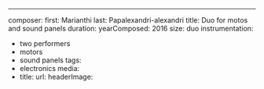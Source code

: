 ---
composer:
  first: Marianthi
  last: Papalexandri-alexandri
title: Duo for motos and sound panels
duration:
yearComposed: 2016
size: duo
instrumentation:
  - two performers
  - motors
  - sound panels
tags:
  - electronics
media:
  - title:
    url:
headerImage:
